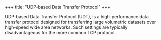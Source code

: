 +++
title: "UDP-based Data Transfer Protocol"
+++

UDP-based Data Transfer Protocol (UDT), is a high-performance data transfer
protocol designed for transferring large volumetric datasets over high-speed
wide area networks. Such settings are typically disadvantageous for the more
common TCP protocol.
